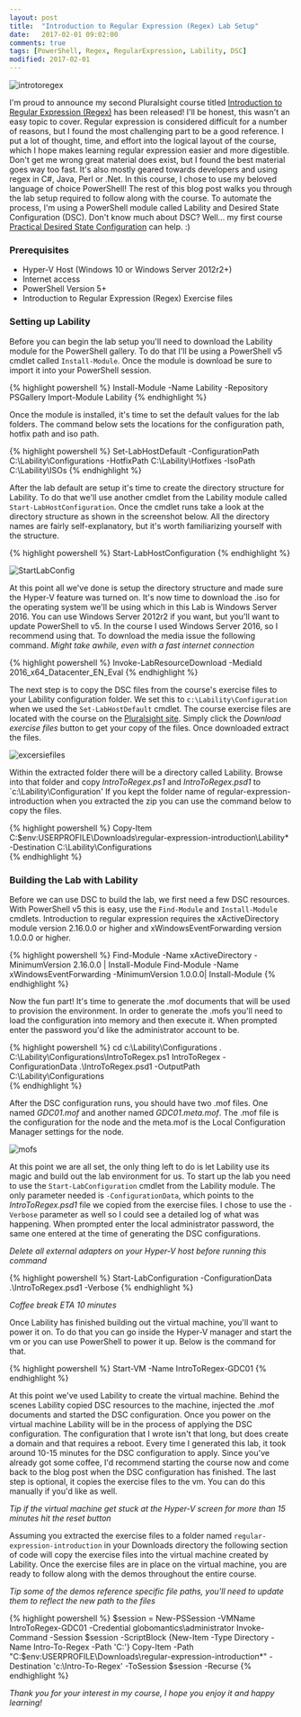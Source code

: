 ```yaml
---
layout: post
title:  "Introduction to Regular Expression (Regex) Lab Setup"
date:   2017-02-01 09:02:00
comments: true
tags: [PowerShell, Regex, RegularExpression, Lability, DSC]
modified: 2017-02-01
---
```


![introtoregex](/images/posts/2017-02-01\introtoregex.png "introtoregex")

I'm proud to announce my second Pluralsight course titled [Introduction to Regular Expression (Regex)](https://app.pluralsight.com/library/courses/regular-expression-introduction/table-of-contents) has been released! I'll be honest, this wasn't an easy topic to cover.
Regular expression is considered difficult for a number of reasons, but I found the most challenging part to be a good reference. I put a lot of thought, time, and effort
into the logical layout of the course, which I hope makes learning regular expression easier and more digestible. Don't get me wrong great material does exist, but I found
the best material goes way too fast. It's also mostly geared towards developers and using regex in C#, Java, Perl or .Net. In this course, I chose to use my beloved language of choice
PowerShell! The rest of this blog post walks you through the lab setup required to follow along with the course. To automate the process, I'm using a PowerShell module called Lability
and Desired State Configuration (DSC). Don't know much about DSC? Well... my first course [Practical Desired State Configuration](https://app.pluralsight.com/library/courses/practical-desired-state-configuration/table-of-contents) can help. :)

### Prerequisites

* Hyper-V Host (Windows 10 or Windows Server 2012r2+)
* Internet access
* PowerShell Version 5+
* Introduction to Regular Expression (Regex) Exercise files


### Setting up Lability

Before you can begin the lab setup you'll need to download the Lability module for the PowerShell gallery. To do that I'll be using a PowerShell v5 cmdlet
called `Install-Module`. Once the module is download be sure to import it into your PowerShell session.

{% highlight powershell %}
Install-Module -Name Lability -Repository PSGallery
Import-Module Lability
{% endhighlight %}

Once the module is installed, it's time to set the default values for the lab folders. The command below sets the locations for the configuration path, hotfix path
and iso path.

{% highlight powershell %}
Set-LabHostDefault -ConfigurationPath C:\Lability\Configurations -HotfixPath C:\Lability\Hotfixes -IsoPath C:\Lability\ISOs
{% endhighlight %}

After the lab default are setup it's time to create the directory structure for Lability. To do that we'll use another cmdlet from the Lability module called
`Start-LabHostConfiguration`. Once the cmdlet runs take a look at the directory structure as shown in the screenshot below. All the directory names are fairly 
self-explanatory, but it's worth familiarizing yourself with the structure.

{% highlight powershell %}
Start-LabHostConfiguration
{% endhighlight %}

![StartLabConfig](/images/posts/2017-02-01\Start-LabHostConfiguration.png "StartLabConfig")

At this point all we've done is setup the directory structure and made sure the Hyper-V feature was turned on. It's now time to download the .iso for the
operating system we'll be using which in this Lab is Windows Server 2016. You can use Windows Server 2012r2 if you want, but you'll want to update PowerShell to v5. In the
course I used Windows Server 2016, so I recommend using that. To download the media issue the following command. _Might take awhile, even with a fast internet connection_

{% highlight powershell %}
Invoke-LabResourceDownload -MediaId 2016_x64_Datacenter_EN_Eval
{% endhighlight %}

The next step is to copy the DSC files from the course's exercise files to your Lability configuration folder. We set this to `c:\Lability\Configuration` when we used the
`Set-LabHostDefault` cmdlet. The course exercise files are located with the course on the [Pluralsight site](https://app.pluralsight.com/library/courses/regular-expression-introduction/exercise-files). 
Simply click the *Download exercise files* button to get your copy of the files. Once downloaded extract the files.

![excersiefiles](/images/posts/2017-02-01\excersiefiles.png "excersiefiles")

Within the extracted folder there will be a directory called Lability. Browse into that folder and copy _IntroToRegex.ps1_ and _IntroToRegex.psd1_ to `c:\Lability\Configuration' If you 
kept the folder name of regular-expression-introduction when you extracted the zip you can use the command below to copy the files.

{% highlight powershell %}
Copy-Item C:\$env:USERPROFILE\Downloads\regular-expression-introduction\Lability\* -Destination C:\Lability\Configurations\
{% endhighlight %}


### Building the Lab with Lability

Before we can use DSC to build the lab, we first need a few DSC resources. With PowerShell v5 this is easy, use the `Find-Module` and `Install-Module` cmdlets.
Introduction to regular expression requires the xActiveDirectory module version 2.16.0.0 or higher and xWindowsEventForwarding version 1.0.0.0 or higher. 

{% highlight powershell %}
Find-Module -Name xActiveDirectory -MinimumVersion 2.16.0.0 | Install-Module
Find-Module -Name xWindowsEventForwarding -MinimumVersion 1.0.0.0| Install-Module
{% endhighlight %}

Now the fun part! It's time to generate the .mof documents that will be used to provision the environment. In order to generate the .mofs you'll need to load
the configuration into memory and then execute it. When prompted enter the password you'd like the administrator account to be.


{% highlight powershell %}
cd c:\Lability\Configurations
. C:\Lability\Configurations\IntroToRegex.ps1
IntroToRegex -ConfigurationData .\IntroToRegex.psd1 -OutputPath C:\Lability\Configurations\
{% endhighlight %}

After the DSC configuration runs, you should have two .mof files. One named _GDC01.mof_ and another named _GDC01.meta.mof_. The .mof file is the configuration for the
node and the meta.mof is the Local Configuration Manager settings for the node.

![mofs](/images/posts/2017-02-01\mofs.png "mofs")

At this point we are all set, the only thing left to do is let Lability use its magic and build out the lab environment for us. To start up the lab you need to use the
`Start-LabConfiguration` cmdlet from the Lability module. The only parameter needed is `-ConfigurationData`, which points to the _IntroToRegex.psd1_ file we copied from the
exercise files. I chose to use the `-Verbose` parameter as well so I could see a detailed log of what was happening. When prompted enter the local administrator password, the
same one entered at the time of generating the DSC configurations.

*Delete all external adapters on your Hyper-V host before running this command*


{% highlight powershell %}
Start-LabConfiguration -ConfigurationData .\IntroToRegex.psd1 -Verbose
{% endhighlight %}

_Coffee break ETA 10 minutes_


Once Lability has finished building out the virtual machine, you'll want to power it on. To do that you can go inside the Hyper-V manager and start the vm or
you can use PowerShell to power it up. Below is the command for that. 


{% highlight powershell %}
Start-VM -Name IntroToRegex-GDC01
{% endhighlight %}

At this point we've used Lability to create the virtual machine. Behind the scenes Lability copied DSC resources to the machine, injected the .mof documents and started the DSC configuration.
Once you power on the virtual machine Lability will be in the process of applying the DSC configuration. The configuration that I wrote isn't that long, but does create a domain and that
requires a reboot. Every time I generated this lab, it took around 10-15 minutes for the DSC configuration to apply. Since you've already got some coffee, I'd recommend starting the course
now and come back to the blog post when the DSC configuration has finished. The last step is optional, it copies the exercise files to the vm. You can do this manually if you'd like as well.

_Tip if the virtual machine get stuck at the Hyper-V screen for more than 15 minutes hit the reset button_


Assuming you extracted the exercise files to a folder named `regular-expression-introduction` in your Downloads directory the following section of code will copy the exercise files
into the virtual machine created by Lability. Once the exercise files are in place on the virtual machine, you are ready to follow along with the demos throughout the entire course.

_Tip some of the demos reference specific file paths, you'll need to update them to reflect the new path to the files_

{% highlight powershell %}
$session = New-PSSession -VMName IntroToRegex-GDC01 -Credential globomantics\administrator
Invoke-Command -Session $session -ScriptBlock {New-Item -Type Directory -Name Intro-To-Regex -Path 'C:\'}
Copy-Item -Path "C:\$env:USERPROFILE\Downloads\regular-expression-introduction\*" -Destination 'c:\Intro-To-Regex\' -ToSession $session -Recurse
{% endhighlight %}

*Thank you for your interest in my course, I hope you enjoy it and happy learning!*